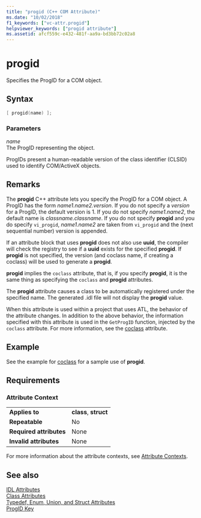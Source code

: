 ```yaml
---
title: "progid (C++ COM Attribute)"
ms.date: "10/02/2018"
f1_keywords: ["vc-attr.progid"]
helpviewer_keywords: ["progid attribute"]
ms.assetid: afcf559c-e432-481f-aa9a-bd3bb72c02a8
---
```

# progid

Specifies the ProgID for a COM object.

## Syntax

```cpp
[ progid(name) ];
```

### Parameters

*name*<br/>
The ProgID representing the object.

ProgIDs present a human-readable version of the class identifier (CLSID) used to identify COM/ActiveX objects.

## Remarks

The **progid** C++ attribute lets you specify the ProgID for a COM object. A ProgID has the form *name1.name2.version*. If you do not specify a *version* for a ProgID, the default version is 1. If you do not specify *name1.name2*, the default name is *classname.classname*. If you do not specify **progid** and you do specify `vi_progid`, *name1.name2* are taken from `vi_progid` and the (next sequential number) version is appended.

If an attribute block that uses **progid** does not also use **uuid**, the compiler will check the registry to see if a **uuid** exists for the specified **progid**. If **progid** is not specified, the version (and coclass name, if creating a coclass) will be used to generate a **progid**.

**progid** implies the `coclass` attribute, that is, if you specify **progid**, it is the same thing as specifying the `coclass` and **progid** attributes.

The **progid** attribute causes a class to be automatically registered under the specified name. The generated .idl file will not display the **progid** value.

When this attribute is used within a project that uses ATL, the behavior of the attribute changes. In addition to the above behavior, the information specified with this attribute is used in the `GetProgID` function, injected by the `coclass` attribute. For more information, see the [coclass](coclass.md) attribute.

## Example

See the example for [coclass](coclass.md) for a sample use of **progid**.

## Requirements

### Attribute Context

|||
|-|-|
|**Applies to**|**class**, **struct**|
|**Repeatable**|No|
|**Required attributes**|None|
|**Invalid attributes**|None|

For more information about the attribute contexts, see [Attribute Contexts](cpp-attributes-com-net.md#contexts).

## See also

[IDL Attributes](idl-attributes.md)<br/>
[Class Attributes](class-attributes.md)<br/>
[Typedef, Enum, Union, and Struct Attributes](typedef-enum-union-and-struct-attributes.md)<br/>
[ProgID Key](/windows/win32/com/-progid--key)
